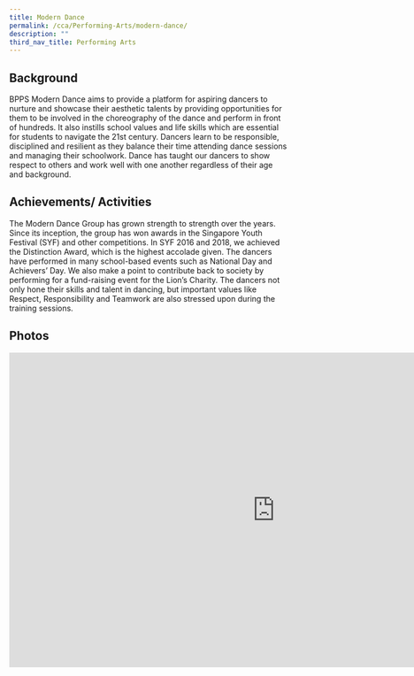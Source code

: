```yaml
---
title: Modern Dance
permalink: /cca/Performing-Arts/modern-dance/
description: ""
third_nav_title: Performing Arts
---
```

Background
----------

BPPS Modern Dance aims to provide a platform for aspiring dancers to nurture and showcase their aesthetic talents by providing opportunities for them to be involved in the choreography of the dance and perform in front of hundreds. It also instills school values and life skills which are essential for students to navigate the 21st century. Dancers learn to be responsible, disciplined and resilient as they balance their time attending dance sessions and managing their schoolwork. Dance has taught our dancers to show respect to others and work well with one another regardless of their age and background.

  

Achievements/ Activities
------------------------

The Modern Dance Group has grown strength to strength over the years. Since its inception, the group has won awards in the Singapore Youth Festival (SYF) and other competitions. In SYF 2016 and 2018, we achieved the Distinction Award, which is the highest accolade given. The dancers have performed in many school-based events such as National Day and Achievers’ Day. We also make a point to contribute back to society by performing for a fund-raising event for the Lion’s Charity. The dancers not only hone their skills and talent in dancing, but important values like Respect, Responsibility and Teamwork are also stressed upon during the training sessions.

  

Photos
------

<iframe allowfullscreen="true" height="569" width="960" frameborder="0" src="https://docs.google.com/presentation/d/e/2PACX-1vRUnFlKfX9ydxkJb0ZYIzROfSASY5t0VZJr6jmq6MkGQ6_lR1DhGolfJqgZ-vE3YS-WTss-aa_vBDuy/embed?start=false&amp;loop=false&amp;delayms=3000"></iframe>